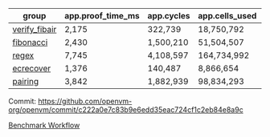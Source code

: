 | group | app.proof_time_ms | app.cycles | app.cells_used | leaf.proof_time_ms | leaf.cycles | leaf.cells_used |
| -- | -- | -- | -- | -- | -- | -- |
| [verify_fibair](https://github.com/openvm-org/openvm/blob/benchmark-results/benchmarks-pr/1978/verify_fibair-c222a0e7c83b9e6edd35eac724cf1c2eb84e8a9c.md) | 2,175 |  322,739 |  18,750,792 |- | - | - |
| [fibonacci](https://github.com/openvm-org/openvm/blob/benchmark-results/benchmarks-pr/1978/fibonacci-c222a0e7c83b9e6edd35eac724cf1c2eb84e8a9c.md) | 2,430 |  1,500,210 |  51,504,507 |- | - | - |
| [regex](https://github.com/openvm-org/openvm/blob/benchmark-results/benchmarks-pr/1978/regex-c222a0e7c83b9e6edd35eac724cf1c2eb84e8a9c.md) | 7,745 |  4,108,597 |  164,734,992 |- | - | - |
| [ecrecover](https://github.com/openvm-org/openvm/blob/benchmark-results/benchmarks-pr/1978/ecrecover-c222a0e7c83b9e6edd35eac724cf1c2eb84e8a9c.md) | 1,376 |  140,487 |  8,866,654 |- | - | - |
| [pairing](https://github.com/openvm-org/openvm/blob/benchmark-results/benchmarks-pr/1978/pairing-c222a0e7c83b9e6edd35eac724cf1c2eb84e8a9c.md) | 3,842 |  1,882,939 |  98,834,293 |- | - | - |


Commit: https://github.com/openvm-org/openvm/commit/c222a0e7c83b9e6edd35eac724cf1c2eb84e8a9c

[Benchmark Workflow](https://github.com/openvm-org/openvm/actions/runs/17070205393)
